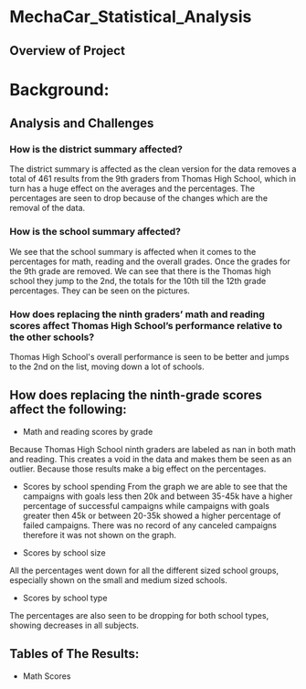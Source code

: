 # MechaCar_Statistical_Analysis


## Overview of Project
# Background: 




## Analysis and Challenges

### 	How is the district summary affected?
The district summary is affected as the clean version for the data removes a total of 461 results from the 9th graders from Thomas High School, which in turn has a huge effect on the averages and the percentages. The percentages are seen to drop because of the changes which are the removal of the data. 

### 	How is the school summary affected?

We see that the school summary is affected when it comes to the percentages for math, reading and the overall grades. Once the grades for the 9th grade are removed. We can see that there is the Thomas high school they jump to the 2nd, the totals for the 10th till the 12th grade percentages. They can be seen on the pictures. 

### How does replacing the ninth graders’ math and reading scores affect Thomas High School’s performance relative to the other schools?

Thomas High School's overall performance is seen to be better and jumps to the 2nd on the list, moving down a lot of schools. 

## How does replacing the ninth-grade scores affect the following:

- Math and reading scores by grade

Because Thomas High School ninth graders are labeled as nan in both math and reading. This creates a void in the data and makes them be seen as an outlier. Because those results make a big effect on the percentages. 

- Scores by school spending
From the graph we are able to see that the campaigns with goals less then 20k and between 35-45k have a higher percentage of successful campaigns while campaigns with goals greater then 45k or between 20-35k showed a higher percentage of failed campaigns. There was no record of any canceled campaigns therefore it was not shown on the graph. 


- Scores by school size


All the percentages went down for all the different sized school groups, especially shown on the small and medium sized schools. 



- Scores by school type

The percentages are also seen to be dropping for both school types, showing decreases in all subjects. 

## Tables of The Results:

- Math Scores
